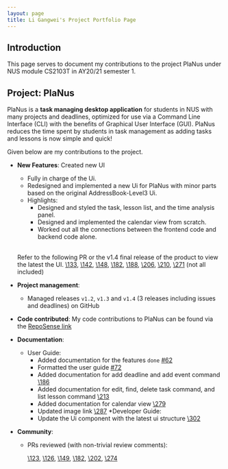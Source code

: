 ```yaml
---
layout: page
title: Li Gangwei's Project Portfolio Page
---
```


## Introduction

This page serves to document my contributions to the project PlaNus under NUS module CS2103T in AY20/21 semester 1. 

## Project: PlaNus

PlaNus is a **task managing desktop application** for students in NUS with many projects and deadlines, 
optimized for use via a Command Line Interface (CLI) with the benefits of Graphical User Interface (GUI).
PlaNus reduces the time spent by students in task management as adding tasks and lessons is now simple and quick!


Given below are my contributions to the project.

* **New Features**: Created new UI
  * Fully in charge of the Ui.
  * Redesigned and implemented a new Ui for PlaNus with minor parts based on the original AddressBook-Level3 Ui. 
  * Highlights: 
    * Designed and styled the task, lesson list, and the time analysis panel. 
    * Designed and implemented the calendar view from scratch. 
    * Worked out all the connections between the frontend code and backend code alone. 
    <br>
    
  Refer to the following PR or the v1.4 final release of the product to view the latest the UI.
  [\133](https://github.com/AY2021S1-CS2103T-T12-3/tp/pull/133), [\142](https://github.com/AY2021S1-CS2103T-T12-3/tp/pull/142),
  [\148](https://github.com/AY2021S1-CS2103T-T12-3/tp/pull/148), [\182](https://github.com/AY2021S1-CS2103T-T12-3/tp/pull/182),
  [\188](https://github.com/AY2021S1-CS2103T-T12-3/tp/pull/188), [\206](https://github.com/AY2021S1-CS2103T-T12-3/tp/pull/206),
  [\210](https://github.com/AY2021S1-CS2103T-T12-3/tp/pull/210), [\271](https://github.com/AY2021S1-CS2103T-T12-3/tp/pull/271) (not all included)
  
<div style="page-break-after: always;"></div>

* **Project management**: 

  * Managed releases  `v1.2`, `v1.3` and `v1.4` (3 releases including issues and deadlines) on GitHub

* **Code contributed**: 
    My code contributions to PlaNus can be found via the [RepoSense link](https://nus-cs2103-ay2021s1.github.io/tp-dashboard/#breakdown=true&search=nuovonatura&sort=groupTitle&sortWithin=title&since=2020-08-14&timeframe=commit&mergegroup=&groupSelect=groupByRepos&checkedFileTypes=docs~functional-code~test-code~other)

* **Documentation**:

  * User Guide:
    * Added documentation for the features `done` [\#62](https://github.com/AY2021S1-CS2103T-T12-3/tp/pull/62)
    * Formatted the user guide [\#72](https://github.com/AY2021S1-CS2103T-T12-3/tp/pull/72)
    * Added documentation for add deadline and add event command [\186](https://github.com/AY2021S1-CS2103T-T12-3/tp/pull/186)
    * Added documentation for edit, find, delete task command, and list lesson command [\213](https://github.com/AY2021S1-CS2103T-T12-3/tp/pull/213)
    * Added documentation for calendar view [\279](https://github.com/AY2021S1-CS2103T-T12-3/tp/pull/279)
    * Updated image link [\287](https://github.com/AY2021S1-CS2103T-T12-3/tp/pull/287)
  *Developer Guide:
    * Update the Ui component with the latest ui structure [\302](https://github.com/AY2021S1-CS2103T-T12-3/tp/pull/302)

* **Community**:
  * PRs reviewed (with non-trivial review comments): 
  
    [\123](https://github.com/AY2021S1-CS2103T-T12-3/tp/pull/123), [\126](https://github.com/AY2021S1-CS2103T-T12-3/tp/pull/126),
    [\149](https://github.com/AY2021S1-CS2103T-T12-3/tp/pull/149), [\182](https://github.com/AY2021S1-CS2103T-T12-3/tp/pull/182),
    [\202](https://github.com/AY2021S1-CS2103T-T12-3/tp/pull/202), [\274](https://github.com/AY2021S1-CS2103T-T12-3/tp/pull/274)
